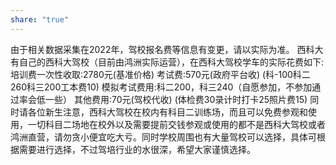 ```yaml
---
share: "true"
---
```


由于相关数据采集在2022年，驾校报名费等信息有变更，请以实际为准。
西科大有自己的西科大驾校（目前由鸿洲实际运营），在西科大驾校学车的实际花费如下:
培训费一次性收取:2780元(基准价格)
考试费:570元(政府平台收)
(科-100科二260科三200工本费10)
模拟考试费用:科二200，科三240（自愿参加，不参加通过率会低一些）
其他费用:70元(驾校代收)
(体检费30录计时打卡25照片费15)
同时请各位新生注意，西科大驾校在校内有科目二训练场，而且可以免费参观和使用，一切科目二场地在校外以及需要提前交钱参观或使用的都不是西科大驾校或者鸿洲直营，请勿贪小便宜吃大亏。同时学校周围也有大量驾校可以选择，具体可根据需要进行选择，不过驾培行业的水很深，希望大家谨慎选择。